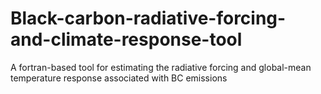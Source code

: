 # Black-carbon-radiative-forcing-and-climate-response-tool
A fortran-based tool for estimating the radiative forcing and global-mean temperature response associated with BC emissions
